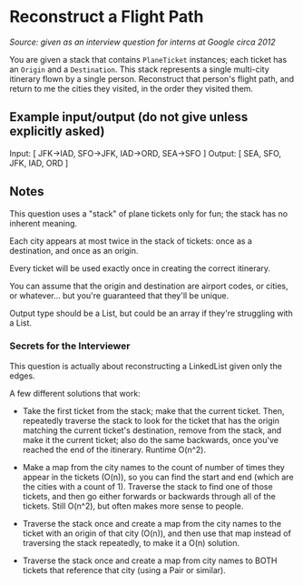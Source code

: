 # Reconstruct a Flight Path

_Source: given as an interview question for interns at Google circa 2012_

You are given a stack that contains `PlaneTicket` instances; each ticket has an `Origin` and a `Destination`. This stack represents a single multi-city itinerary flown by a single person. Reconstruct that person's flight path, and return to me the cities they visited, in the order they visited them.

## Example input/output (do not give unless explicitly asked)

Input: [ JFK->IAD, SFO->JFK, IAD->ORD, SEA->SFO ]
Output: [ SEA, SFO, JFK, IAD, ORD ]

## Notes

This question uses a "stack" of plane tickets only for fun; the stack has no inherent meaning.

Each city appears at most twice in the stack of tickets: once as a destination, and once as an origin.

Every ticket will be used exactly once in creating the correct itinerary.

You can assume that the origin and destination are airport codes, or cities, or whatever... but you're guaranteed that they'll be unique.

Output type should be a List, but could be an array if they're struggling with a List.

### Secrets for the Interviewer

This question is actually about reconstructing a LinkedList given only the edges.

A few different solutions that work:

- Take the first ticket from the stack; make that the current ticket. Then, repeatedly traverse the stack to look for the ticket that has the origin matching the current ticket's destination, remove from the stack, and make it the current ticket; also do the same backwards, once you've reached the end of the itinerary. Runtime O(n^2).

- Make a map from the city names to the count of number of times they appear in the tickets (O(n)), so you can find the start and end (which are the cities with a count of 1). Traverse the stack to find one of those tickets, and then go either forwards or backwards through all of the tickets. Still O(n^2), but often makes more sense to people.

- Traverse the stack once and create a map from the city names to the ticket with an origin of that city (O(n)), and then use that map instead of traversing the stack repeatedly, to make it a O(n) solution.

- Traverse the stack once and create a map from city names to BOTH tickets that reference that city (using a Pair or similar).
